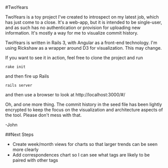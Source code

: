 #TwoYears

TwoYears is a toy project I've created to introspect on my latest job, which has just come to a close. It's a web-app, but it is intended to be single-user, and as such has no authentication or provision for uploading new information. It's mostly a way for me to visualize commit history.

TwoYears is written in Rails 3, with Angular as a front-end technology. I'm using Rickshaw as a wrapper around D3 for visualization. This may change.

If you want to see it in action, feel free to clone the project and run

```
rake init
```

and then fire up Rails

```
rails server
```

and then use a browser to look at http://localhost:3000/#/

Oh, and one more thing. The commit history in the seed file has been lightly encrypted to keep the focus on the visualization and architecture aspects of the tool. Please don't mess with that.

-John

##Next Steps
 - Create week/month views for charts so that larger trends can be seen more clearly
 - Add correspondences chart so I can see what tags are likely to be paired with other tags
